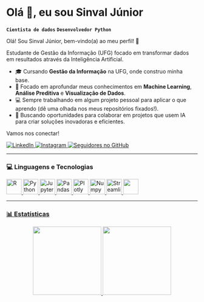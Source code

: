 # Olá 👋, eu sou Sinval Júnior

**`Cientista de dados`**  **`Desenvolvedor Python`**

<p align="left">
  Olá! Sou Sinval Júnior, bem-vindo(a) ao meu perfil! 👋
  
  Estudante de Gestão da Informação (UFG) focado em transformar dados em resultados através da Inteligência Artificial.
  
  * 🎓 Cursando **Gestão da Informação** na UFG, onde construo minha base.
  * 🧠 Focado em aprofundar meus conhecimentos em **Machine Learning**, **Análise Preditiva** e **Visualização de Dados**.
  * 💻 Sempre trabalhando em algum projeto pessoal para aplicar o que aprendo (dê uma olhada nos meus repositórios fixados!).
  * 🚀 Buscando oportunidades para colaborar em projetos que usem IA para criar soluções inovadoras e eficientes.
  
  Vamos nos conectar!
</p>

<p align="left">
  <a href="https://www.linkedin.com/in/sinval-luiz-de-lima-júnior-0511b7232" target="_blank">
    <img src="https://img.shields.io/badge/LinkedIn-0077B5?style=for-the-badge&logo=linkedin&logoColor=white" alt="LinkedIn">
  </a>
  <a href="https://instagram.com/sinvalluizjunior?igsh=MWhtZXBzMzFlcmV5Ng==" target="_blank">
    <img src="https://img.shields.io/badge/Instagram-E4405F?style=for-the-badge&logo=instagram&logoColor=white" alt="Instagram">
  </a>
  <a href="https://github.com/sinval-jr" target="_blank">
    <img src="https://img.shields.io/github/followers/sinval-jr?style=for-the-badge&logo=github&label=SEGUIDORES" alt="Seguidores no GitHub">
  </a>
</p>

---

### 💻 Linguagens e Tecnologias

<p align="left">
  <a href="https://devicon.dev/" target="_blank"> <img src="https://cdn.jsdelivr.net/gh/devicons/devicon@latest/icons/r/r-original.svg"  alt="R" width="40" height="40"/>
  <a href="https://devicon.dev/" target="_blank"> <img src="https://cdn.jsdelivr.net/gh/devicons/devicon@latest/icons/python/python-original.svg" alt="Python" width="40" height="40"/>
  <a href="https://devicon.dev/" target="_blank"> <img src="https://cdn.jsdelivr.net/gh/devicons/devicon@latest/icons/jupyter/jupyter-original-wordmark.svg" alt="Jupyter" width="40" height="40"/>
  <a href="https://devicon.dev/" target="_blank"> <img src="https://cdn.jsdelivr.net/gh/devicons/devicon@latest/icons/pandas/pandas-original-wordmark.svg" alt="Pandas" width="40" height="40"/>
  <a href="https://devicon.dev/" target="_blank"> <img src="https://cdn.jsdelivr.net/gh/devicons/devicon@latest/icons/plotly/plotly-original-wordmark.svg" alt="Plotly" width="40" height="40"/>
  <a href="https://devicon.dev/" target="_blank"> <img src="https://cdn.jsdelivr.net/gh/devicons/devicon@latest/icons/numpy/numpy-original.svg" alt="Numpy" width="40" height="40"/>
  <a href="https://devicon.dev/" target="_blank"> <img src="https://cdn.jsdelivr.net/gh/devicons/devicon@latest/icons/streamlit/streamlit-original.svg" alt="Streamlit" width="40" height="40"/>
  <a href="https://devicon.dev/" target="_blank"> <img src="https://cdn.jsdelivr.net/gh/devicons/devicon@latest/icons/tensorflow/tensorflow-original.svg" width="40" height="40"/>
</p>

---

### 📊 Estatísticas

<p align="center">
  <img height="180em" src="https://github-readme-stats.vercel.app/api?username=sinval-jr&show_icons=true&theme=tokyonight&include_all_commits=true&count_private=true"/>
  <img height="180em" src="https://github-readme-stats.vercel.app/api/top-langs/?username=sinval-jr&layout=compact&langs_count=7&theme=tokyonight"/>
</p>
